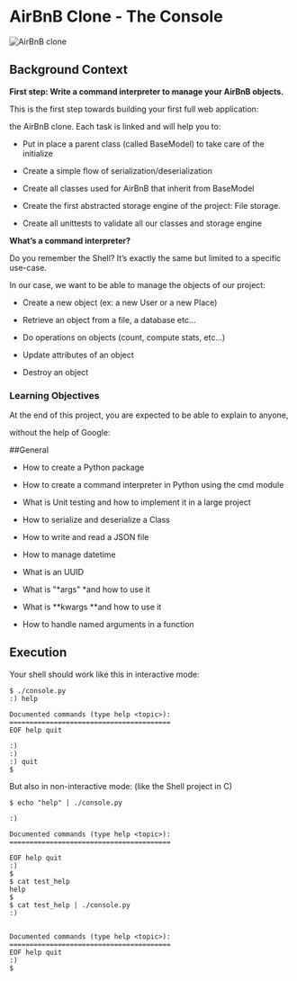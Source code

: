 # AirBnB Clone - The Console

  
![AirBnB clone](https://miro.medium.com/v2/resize:fit:828/format:webp/1*87ce_sVbWHSHpDhCMBwKtA.png)


## Background Context

**First step: Write a command interpreter to manage your AirBnB objects.**

This is the first step towards building your first full web application:

the AirBnB clone. Each task is linked and will help you to:



- Put in place a parent class (called BaseModel) to take care of the initialize

- Create a simple flow of serialization/deserialization

- Create all classes used for AirBnB that inherit from BaseModel

- Create the first abstracted storage engine of the project: File storage.

- Create all unittests to validate all our classes and storage engine


**What’s a command interpreter?**

Do you remember the Shell? It’s exactly the same but limited to a specific use-case. 

In our case, we want to be able to manage the objects of our project:


- Create a new object (ex: a new User or a new Place)

- Retrieve an object from a file, a database etc…

- Do operations on objects (count, compute stats, etc…)

- Update attributes of an object

- Destroy an object


### Learning Objectives

At the end of this project, you are expected to be able to explain to anyone, 

without the help of Google:


##General

- How to create a Python package

- How to create a command interpreter in Python using the cmd module

- What is Unit testing and how to implement it in a large project

- How to serialize and deserialize a Class

- How to write and read a JSON file

- How to manage datetime

- What is an UUID

- What is "*args" *and how to use it

- What is **kwargs **and how to use it

- How to handle named arguments in a function



## Execution

  
Your shell should work like this in interactive mode:

  
```
$ ./console.py
:) help

Documented commands (type help <topic>):
========================================
EOF help quit

:)
:)
:) quit
$
```

But also in non-interactive mode: (like the Shell project in C)

```
$ echo "help" | ./console.py

:)

Documented commands (type help <topic>):
========================================

EOF help quit
:)
$
$ cat test_help
help
$
$ cat test_help | ./console.py
:)


Documented commands (type help <topic>):
========================================
EOF help quit
:)
$
